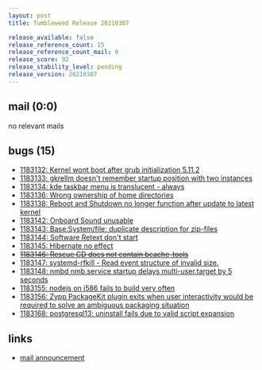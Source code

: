 ```yaml
---
layout: post
title: Tumbleweed Release 20210307

release_available: false
release_reference_count: 15
release_reference_count_mail: 0
release_score: 92
release_stability_level: pending
release_version: 20210307
---
```


## mail (0:0)

no relevant mails

## bugs (15)

<!--more-->

- [1183132: Kernel wont boot after grub initialization 5.11.2](https://bugzilla.opensuse.org/show_bug.cgi?id=1183132)
- [1183133: gkrellm doesn't remember startup position with two instances](https://bugzilla.opensuse.org/show_bug.cgi?id=1183133)
- [1183134: kde taskbar menu is translucent - always](https://bugzilla.opensuse.org/show_bug.cgi?id=1183134)
- [1183136: Wrong ownership of home directories](https://bugzilla.opensuse.org/show_bug.cgi?id=1183136)
- [1183138: Reboot and Shutdown no longer function after update to latest kernel](https://bugzilla.opensuse.org/show_bug.cgi?id=1183138)
- [1183142: Onboard Sound unusable](https://bugzilla.opensuse.org/show_bug.cgi?id=1183142)
- [1183143: Base:System/file: duplicate description for zip-files](https://bugzilla.opensuse.org/show_bug.cgi?id=1183143)
- [1183144: Software Retext don't start](https://bugzilla.opensuse.org/show_bug.cgi?id=1183144)
- [1183145: Hibernate no effect](https://bugzilla.opensuse.org/show_bug.cgi?id=1183145)
- ~~[1183146: Rescue CD does not contain bcache-tools](https://bugzilla.opensuse.org/show_bug.cgi?id=1183146)~~
- [1183147: systemd-rfkill - Read event structure of invalid size.](https://bugzilla.opensuse.org/show_bug.cgi?id=1183147)
- [1183148: nmbd nmb.service startup delays multi-user.target by 5 seconds](https://bugzilla.opensuse.org/show_bug.cgi?id=1183148)
- [1183155: nodejs on i586 fails to build very often](https://bugzilla.opensuse.org/show_bug.cgi?id=1183155)
- [1183156: Zypp PackageKit plugin exits when user interactivity would be required to solve an ambiguous packaging situation](https://bugzilla.opensuse.org/show_bug.cgi?id=1183156)
- [1183168: postgresql13: uninstall fails due to valid script expansion](https://bugzilla.opensuse.org/show_bug.cgi?id=1183168)



## links

- [mail announcement](https://github.com/boombatower/tumbleweed-review/issues/10)
